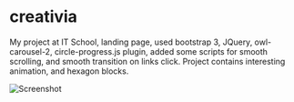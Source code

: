 # creativia

My project at IT School, landing page, used bootstrap 3, JQuery, owl-carousel-2, circle-progress.js plugin, added some scripts for smooth scrolling, and smooth transition on links click.
Project contains interesting animation, and hexagon blocks.

![Screenshot](/images/screenshot.png?raw=true)
